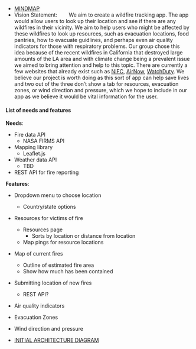 - [MINDMAP](https://miro.com/app/board/uXjVLtfv4sw=/)
- Vision Statement: 
&nbsp;&nbsp;&nbsp;&nbsp;&nbsp;&nbsp; We aim to create a wildfire tracking app. The app would allow users to look up their location and see if there are any wildfires in their vicinity. We aim to help users who might be affected by these wildfires to look up resources, such as evacuation locations, food pantries, how to evacuate guidlines, and perhaps even air quality indicators for those with respiratory problems. Our group chose this idea because of the recent wildfires in California that destroyed large amounts of the LA area and with climate change being a prevalent issue we aimed to bring attention and help to this topic. There are currently a few websites that already exist such as [NIFC](https://www.nifc.gov/fire-information/maps), [AirNow](https://fire.airnow.gov/), [WatchDuty](https://app.watchduty.org/). We believe our project is worth doing as this sort of app can help save lives and two out of the three don’t show a tab for resources, evacuation zones, or wind direction and pressure, which we hope to include in our app as we believe it would be vital information for the user.

#### List of needs and features
**Needs**:
- Fire data API
    - NASA FIRMS API
- Mapping library
    - Leaflet.js
- Weather data API
    - TBD
- REST API for fire reporting

**Features**:

- Dropdown menu to choose location
    - Country/state options
- Resources for victims of fire
    - Resources page
        - Sorts by location or distance from location
    - Map pings for resource locations
- Map of current fires
    - Outline of estimated fire area
    - Show how much has been contained
- Submitting location of new fires
    - REST API?
- Air quality indicators
- Evacuation Zones
- Wind direction and pressure

- [INITIAL ARCHITECTURE DIAGRAM](https://miro.com/app/board/uXjVLtfw6hY=/)